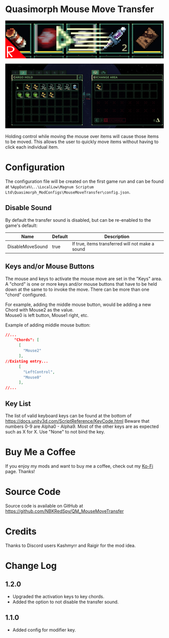 # Quasimorph Mouse Move Transfer

![thumbnail icon](media/thumbnail.png)

![Move demo](media/MoveDemo.gif)

Holding control while moving the mouse over items will cause those items to be moved.
This allows the user to quickly move items without having to click each individual item.

# Configuration

The configuration file will be created on the first game run and can be found at `%AppData%\..\LocalLow\Magnum Scriptum Ltd\Quasimorph_ModConfigs\MouseMoveTransfer\config.json`.

## Disable Sound
By default the transfer sound is disabled, but can be re-enabled to the game's default:


|Name|Default|Description|
|--|--|--|
|DisableMoveSound|true|If true, items transferred will not make a sound|

## Keys and/or Mouse Buttons

The mouse and keys to activate the mouse move are set in the "Keys" area.
A "chord" is one or more keys and/or mouse buttons that have to be held down at the same to to invoke the move.
There can be more than one "chord" configured.

For example, adding the middle mouse button, would be adding a new Chord with Mouse2 as the value.  
Mouse0 is left button, Mouse1 right, etc.

Example of adding middle mouse button:
```json
//...
    "Chords": [
      [
        "Mouse2"
      ],
//Existing entry...
      [
        "LeftControl",
        "Mouse0"
      ],
//...
```

## Key List
The list of valid keyboard keys can be found  at the bottom of https://docs.unity3d.com/ScriptReference/KeyCode.html
Beware that numbers 0-9 are Alpha0 - Alpha9.  Most of the other keys are as expected such as X for X.
Use "None" to not bind the key.


# Buy Me a Coffee
If you enjoy my mods and want to buy me a coffee, check out my [Ko-Fi](https://ko-fi.com/nbkredspy71915) page.
Thanks!

# Source Code
Source code is available on GitHub at https://github.com/NBKRedSpy/QM_MouseMoveTransfer

# Credits

Thanks to Discord users Kashmyrr and Raigir for the mod idea.

# Change Log
## 1.2.0
* Upgraded the activation keys to key chords.
* Added the option to not disable the transfer sound.

## 1.1.0
* Added config for modifier key.
